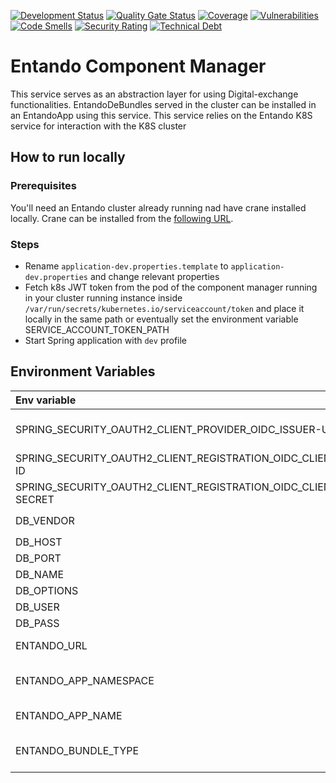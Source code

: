 [![Development Status](https://github.com/entando-k8s/entando-component-manager/actions/workflows/pr.yml/badge.svg)](https://github.com/entando-k8s/entando-component-manager/actions/workflows/pr.yml)
[![Quality Gate Status](https://sonarcloud.io/api/project_badges/measure?project=entando-k8s_entando-component-manager&metric=alert_status)](https://sonarcloud.io/dashboard?id=entando-k8s_entando-component-manager)
[![Coverage](https://sonarcloud.io/api/project_badges/measure?project=entando-k8s_entando-component-manager&metric=coverage)](https://entando-k8s.github.io/devops-results/entando-component-manager/master/jacoco/index.html)
[![Vulnerabilities](https://sonarcloud.io/api/project_badges/measure?project=entando-k8s_entando-component-manager&metric=vulnerabilities)](https://entando-k8s.github.io/devops-results/entando-component-manager/master/dependency-check-report.html)
[![Code Smells](https://sonarcloud.io/api/project_badges/measure?project=entando-k8s_entando-component-manager&metric=code_smells)](https://sonarcloud.io/dashboard?id=entando-k8s_entando-component-manager)
[![Security Rating](https://sonarcloud.io/api/project_badges/measure?project=entando-k8s_entando-component-manager&metric=security_rating)](https://sonarcloud.io/dashboard?id=entando-k8s_entando-component-manager)
[![Technical Debt](https://sonarcloud.io/api/project_badges/measure?project=entando-k8s_entando-component-manager&metric=sqale_index)](https://sonarcloud.io/dashboard?id=entando-k8s_entando-component-manager)

# Entando Component Manager
This service serves as an abstraction layer for using Digital-exchange functionalities.
EntandoDeBundles served in the cluster can be installed in an EntandoApp using this service. This service relies on the Entando K8S service for interaction with the K8S cluster

## How to run locally

### Prerequisites
You'll need an Entando cluster already running nad have crane installed locally.
Crane can be installed from the [following URL](https://github.com/google/go-containerregistry/tree/main/cmd/crane).

### Steps

- Rename `application-dev.properties.template` to `application-dev.properties` and change relevant properties
- Fetch k8s JWT token from the pod of the component manager running in your cluster running instance inside `/var/run/secrets/kubernetes.io/serviceaccount/token` and place it locally in the same path or eventually set the environment variable SERVICE_ACCOUNT_TOKEN_PATH
- Start Spring application with `dev` profile

## Environment Variables
| Env variable                                                  | Description                                                                                                   |
| :---                                                          | :---                                                                                                          |
| SPRING_SECURITY_OAUTH2_CLIENT_PROVIDER_OIDC_ISSUER-URI        | The issuer of the token, e.g http://insecure-keycloak-cacms.apps.serv.run/auth/realms/entando                 |
| SPRING_SECURITY_OAUTH2_CLIENT_REGISTRATION_OIDC_CLIENT-ID     | The client id for the service                                                                                 |
| SPRING_SECURITY_OAUTH2_CLIENT_REGISTRATION_OIDC_CLIENT-SECRET | The client secret                                                                                             |
| DB_VENDOR                                                     | Which database will be used. Default `postgres`                                                               |
| DB_HOST                                                       | Database host. Default `localhost`                                                                            |
| DB_PORT                                                       | Database port. Default `5432`                                                                                 |
| DB_NAME                                                       | Database name. Default `digital_exchange`                                                                     |
| DB_OPTIONS                                                    | Database options. Default `useSSL=false`                                                                      |
| DB_USER                                                       | Database user. Default `admin`                                                                                |
| DB_PASS                                                       | Database password. Default `admin`                                                                            |
| ENTANDO_URL                                                   | The URL to access the Entando App instance.                                                                   |
| ENTANDO_APP_NAMESPACE                                         | The kubernetes namespace where the entando app is running. Default to `test-namespace`;                       |
| ENTANDO_APP_NAME                                              | The entando app name that this service is in. Defaults to `test-entando`.                                     |
| ENTANDO_BUNDLE_TYPE                                           | The bundle type that should be handled by this service. It can be `git` or `npm`. The default value is `git`. |

